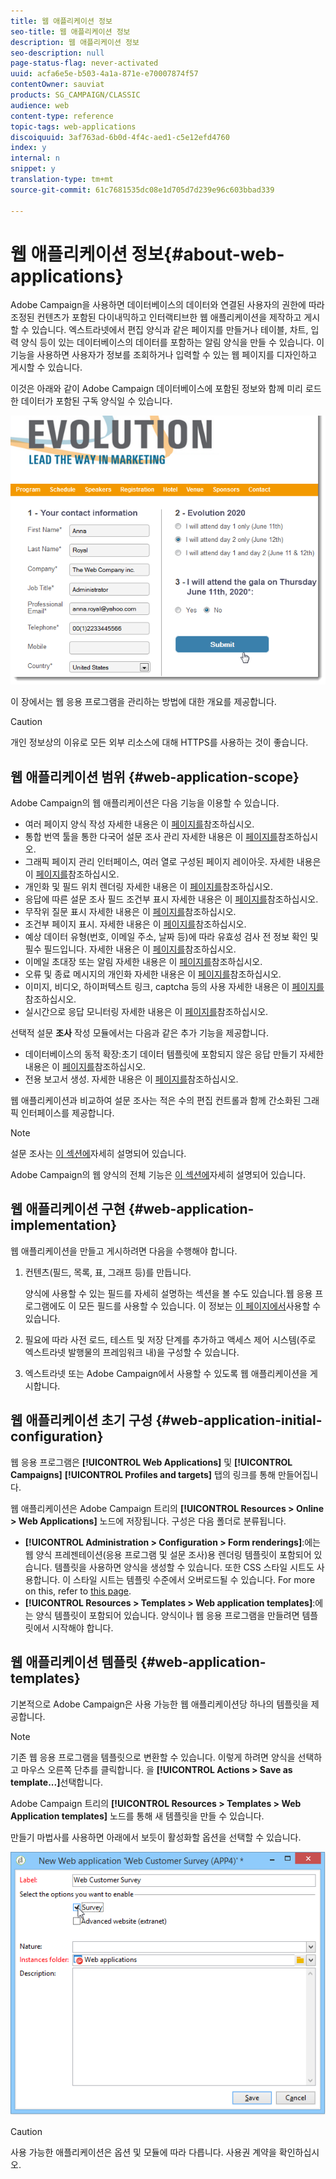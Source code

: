 ```yaml
---
title: 웹 애플리케이션 정보
seo-title: 웹 애플리케이션 정보
description: 웹 애플리케이션 정보
seo-description: null
page-status-flag: never-activated
uuid: acfa6e5e-b503-4a1a-871e-e70007874f57
contentOwner: sauviat
products: SG_CAMPAIGN/CLASSIC
audience: web
content-type: reference
topic-tags: web-applications
discoiquuid: 3af763ad-6b0d-4f4c-aed1-c5e12efd4760
index: y
internal: n
snippet: y
translation-type: tm+mt
source-git-commit: 61c7681535dc08e1d705d7d239e96c603bbad339

---
```



# 웹 애플리케이션 정보{#about-web-applications}

Adobe Campaign을 사용하면 데이터베이스의 데이터와 연결된 사용자의 권한에 따라 조정된 컨텐츠가 포함된 다이내믹하고 인터랙티브한 웹 애플리케이션을 제작하고 게시할 수 있습니다. 엑스트라넷에서 편집 양식과 같은 페이지를 만들거나 테이블, 차트, 입력 양식 등이 있는 데이터베이스의 데이터를 포함하는 알림 양식을 만들 수 있습니다. 이 기능을 사용하면 사용자가 정보를 조회하거나 입력할 수 있는 웹 페이지를 디자인하고 게시할 수 있습니다.

이것은 아래와 같이 Adobe Campaign 데이터베이스에 포함된 정보와 함께 미리 로드한 데이터가 포함된 구독 양식일 수 있습니다.

![](assets/webapp_form_sample.png)

이 장에서는 웹 응용 프로그램을 관리하는 방법에 대한 개요를 제공합니다.

>[!CAUTION]
>
>개인 정보상의 이유로 모든 외부 리소스에 대해 HTTPS를 사용하는 것이 좋습니다.

## 웹 애플리케이션 범위 {#web-application-scope}

Adobe Campaign의 웹 애플리케이션은 다음 기능을 이용할 수 있습니다.

* 여러 페이지 양식 작성 자세한 내용은 이 [페이지를](../../web/using/about-web-forms.md)참조하십시오.
* 통합 번역 툴을 통한 다국어 설문 조사 관리 자세한 내용은 이 [페이지를](../../web/using/translating-a-web-application.md)참조하십시오.
* 그래픽 페이지 관리 인터페이스, 여러 열로 구성된 페이지 레이아웃. 자세한 내용은 이 [페이지를](../../web/using/designing-a-web-application.md)참조하십시오.
* 개인화 및 필드 위치 렌더링 자세한 내용은 이 [페이지를](../../web/using/editing-content.md#adding-personalization-content)참조하십시오.
* 응답에 따른 설문 조사 필드 조건부 표시 자세한 내용은 이 [페이지를](../../web/using/form-rendering.md#defining-fields-conditional-display)참조하십시오.
* 무작위 질문 표시 자세한 내용은 이 [페이지를](../../web/using/building-a-survey.md#adding-questions)참조하십시오.
* 조건부 페이지 표시. 자세한 내용은 이 [페이지를](../../web/using/defining-web-forms-page-sequencing.md#conditional-page-display)참조하십시오.
* 예상 데이터 유형(번호, 이메일 주소, 날짜 등)에 따라 유효성 검사 전 정보 확인 및 필수 필드입니다. 자세한 내용은 이 [페이지를](../../web/using/form-rendering.md#defining-control-settings)참조하십시오.
* 이메일 초대장 또는 알림 자세한 내용은 이 [페이지를](../../web/using/publishing-a-web-form.md#delivering-a-form-via-email)참조하십시오.
* 오류 및 종료 메시지의 개인화 자세한 내용은 이 [페이지를](../../web/using/defining-web-forms-properties.md#setting-up-an-error-page)참조하십시오.
* 이미지, 비디오, 하이퍼텍스트 링크, captcha 등의 사용 자세한 내용은 이 [페이지를](../../web/using/editing-content.md)참조하십시오.
* 실시간으로 응답 모니터링 자세한 내용은 이 [페이지를](../../web/using/publish--track-and-use-collected-data.md#response-tracking)참조하십시오.

선택적 설문 **조사** 작성 모듈에서는 다음과 같은 추가 기능을 제공합니다.

* 데이터베이스의 동적 확장:초기 데이터 템플릿에 포함되지 않은 응답 만들기 자세한 내용은 이 [페이지를](../../web/using/managing-answers.md#storing-collected-answers)참조하십시오.
* 전용 보고서 생성. 자세한 내용은 이 [페이지를](../../web/using/publish--track-and-use-collected-data.md#reports-on-surveys)참조하십시오.

웹 애플리케이션과 비교하여 설문 조사는 적은 수의 편집 컨트롤과 함께 간소화된 그래픽 인터페이스를 제공합니다.

>[!NOTE]
>
>설문 조사는 [이 섹션에](../../web/using/about-surveys.md)자세히 설명되어 있습니다.
>
>Adobe Campaign의 웹 양식의 전체 기능은 [이 섹션에](../../web/using/about-web-forms.md)자세히 설명되어 있습니다.

## 웹 애플리케이션 구현 {#web-application-implementation}

웹 애플리케이션을 만들고 게시하려면 다음을 수행해야 합니다.

1. 컨텐츠(필드, 목록, 표, 그래프 등)를 만듭니다.

   양식에 사용할 수 있는 필드를 자세히 설명하는 섹션을 볼 수도 있습니다.웹 응용 프로그램에도 이 모든 필드를 사용할 수 있습니다. 이 정보는 [이 페이지에서](../../web/using/adding-fields-to-a-web-form.md)사용할 수 있습니다.

1. 필요에 따라 사전 로드, 테스트 및 저장 단계를 추가하고 액세스 제어 시스템(주로 엑스트라넷 발행물의 프레임워크 내)을 구성할 수 있습니다.
1. 엑스트라넷 또는 Adobe Campaign에서 사용할 수 있도록 웹 애플리케이션을 게시합니다.

## 웹 애플리케이션 초기 구성 {#web-application-initial-configuration}

웹 응용 프로그램은 **[!UICONTROL Web Applications]** 및 **[!UICONTROL Campaigns]** **[!UICONTROL Profiles and targets]** 탭의 링크를 통해 만들어집니다.

웹 애플리케이션은 Adobe Campaign 트리의 **[!UICONTROL Resources > Online > Web Applications]** 노드에 저장됩니다. 구성은 다음 폴더로 분류됩니다.

* **[!UICONTROL Administration > Configuration > Form renderings]**:에는 웹 양식 프레젠테이션(응용 프로그램 및 설문 조사)용 렌더링 템플릿이 포함되어 있습니다. 템플릿을 사용하면 양식을 생성할 수 있습니다. 또한 CSS 스타일 시트도 사용합니다. 이 스타일 시트는 템플릿 수준에서 오버로드될 수 있습니다. For more on this, refer to [this page](../../web/using/form-rendering.md#selecting-the-form-rendering-template).
* **[!UICONTROL Resources > Templates > Web application templates]**:에는 양식 템플릿이 포함되어 있습니다. 양식이나 웹 응용 프로그램을 만들려면 템플릿에서 시작해야 합니다.

## 웹 애플리케이션 템플릿 {#web-application-templates}

기본적으로 Adobe Campaign은 사용 가능한 웹 애플리케이션당 하나의 템플릿을 제공합니다.

>[!NOTE]
>
>기존 웹 응용 프로그램을 템플릿으로 변환할 수 있습니다. 이렇게 하려면 양식을 선택하고 마우스 오른쪽 단추를 클릭합니다. 을 **[!UICONTROL Actions > Save as template...]**&#x200B;선택합니다.

Adobe Campaign 트리의 **[!UICONTROL Resources > Templates > Web Application templates]** 노드를 통해 새 템플릿을 만들 수 있습니다.

만들기 마법사를 사용하면 아래에서 보듯이 활성화할 옵션을 선택할 수 있습니다.

![](assets/webapp_create_template.png)

>[!CAUTION]
>
>사용 가능한 애플리케이션은 옵션 및 모듈에 따라 다릅니다. 사용권 계약을 확인하십시오.

